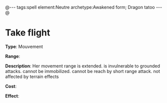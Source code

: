 @---
tags:spell
element:Neutre
archetype:Awakened form; Dragon tatoo
---@

# Take flight

**Type**:
Mouvement

**Range**:

**Description**:
Her movement range is extended. is invulnerable to grounded attacks. cannot be immobilized. cannot be reach by short range attack. not affected by terrain effects

**Cost**:

**Effect**:
